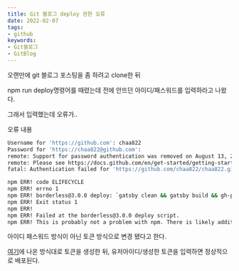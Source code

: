 ```yaml
---
title: Git 블로그 deploy 권한 오류
date: 2022-02-07
tags:
- github
keywords:
- Git블로그
- GitBlog
---
```


오랜만에 git 블로그 포스팅을 좀 하려고 clone한 뒤

npm run deploy명령어를 때렸는데 전에 안뜨던 아이디/패스워드를 입력하라고 나왔다.

그래서 입력했는데 오류가.. 

오류 내용

```bash
Username for 'https://github.com': chaa822
Password for 'https://chaa822@github.com': 
remote: Support for password authentication was removed on August 13, 2021.
remote: Please see https://docs.github.com/en/get-started/getting-started-with-git/about-remote-repositories#cloning-with-https-urls for information on currently recommended modes of authentication.
fatal: Authentication failed for 'https://github.com/chaa822/chaa822.github.io.git/'

npm ERR! code ELIFECYCLE
npm ERR! errno 1
npm ERR! borderless@3.0.0 deploy: `gatsby clean && gatsby build && gh-pages -b master -d public`
npm ERR! Exit status 1
npm ERR! 
npm ERR! Failed at the borderless@3.0.0 deploy script.
npm ERR! This is probably not a problem with npm. There is likely additional logging output above.
```

아이디 패스워드 방식이 아닌 토큰 방식으로 변경 됐다고 한다.

[여기](https://wotres.tistory.com/entry/Github-%EC%97%90%EB%9F%AC-%ED%95%B4%EA%B2%B0%EB%B2%95-Authentication-failed-for-use-a-personal-access-token-instead)에 나온 방식대로 토큰을 생성한 뒤, 유저아이디/생성한 토큰을 입력하면 정상적으로 배포된다.
